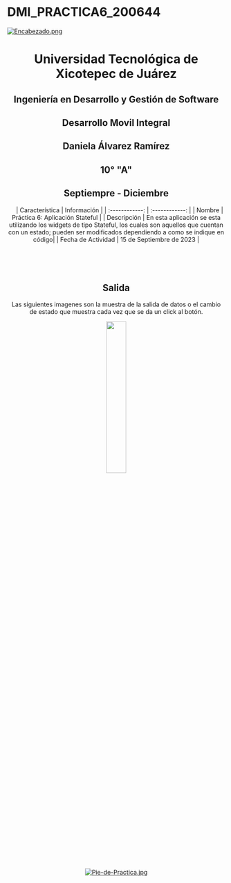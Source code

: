 # DMI_PRACTICA6_200644

[![Encabezado.png](https://i.postimg.cc/PJKtvHNC/Encabezado.png)](https://postimg.cc/K3kXCdPb)

<div align="center">
  
# Universidad Tecnológica de Xicotepec de Juárez

## Ingeniería en Desarrollo y Gestión de Software

## Desarrollo Movil Integral

## Daniela Álvarez Ramírez
 
## 10° "A"

## Septiempre - Diciembre


&nbsp;
&nbsp;
|  Característica |  Información |
| :------------: | :------------: |
| Nombre  |  Práctica 6: Aplicación Stateful |
| Descripción  |  En esta aplicación se esta utilizando los widgets de tipo Stateful, los cuales son aquellos que cuentan con un estado; pueden ser modificados dependiendo a como se indique en código|
|  Fecha de Actividad  |  15 de Septiembre de 2023  |

&nbsp;
&nbsp;

&nbsp;
&nbsp;

## Salida

Las siguientes imagenes son la muestra de la salida de datos o el cambio de estado que muestra cada vez que se da un click al botón.
<p align="center">
<img src="https://github.com/Daniela06112002/DMI_PRACTICA6_200644/blob/main/screenshots/uno.jpg" width="30%"/>
</p>

<br>
<br>
<br>
<br>

[![Pie-de-Practica.jpg](https://i.postimg.cc/MKKZ2nrV/Pie-de-Practica.jpg)](https://postimg.cc/WtCc01V1)
